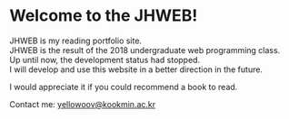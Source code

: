 # Welcome to the JHWEB!
JHWEB is my reading portfolio site.  
JHWEB is the result of the 2018 undergraduate web programming class.  
Up until now, the development status had stopped.  
I will develop and use this website in a better direction in the future.  

I would appreciate it if you could recommend a book to read.  
  
Contact me: yellowoov@kookmin.ac.kr

